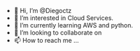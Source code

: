 - 👋 Hi, I’m @Diegoctz
- 👀 I’m interested in Cloud Services.
- 🌱 I’m currently learning AWS and python.
- 💞️ I’m looking to collaborate on
- 📫 How to reach me ...

<!---
Diegoctz/Diegoctz is a ✨ special ✨ repository because its `README.md` (this file) appears on your GitHub profile.
You can click the Preview link to take a look at your changes.
--->
